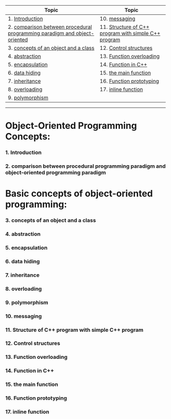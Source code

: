 | Topic                                                                           | Topic                                                       |
| ------------------------------------------------------------------------------- | ----------------------------------------------------------- |
| 1. [Introduction ](#1)                                                          | 10. [messaging ](#10)                                       |
| 2. [comparison between procedural programming paradigm and object-oriented](#2) | 11. [Structure of C++ program with simple C++ program](#11) |
| 3. [concepts of an object and a class ](#3)                                     | 12. [Control structures ](#12)                              |
| 4. [abstraction ](#4)                                                           | 13. [Function overloading ](#13)                            |
| 5. [encapsulation ](#5)                                                         | 14. [Function in C++ ](#14)                                 |
| 6. [data hiding ](#6)                                                           | 15. [the main function ](#15)                               |
| 7. [inheritance ](#7)                                                           | 16. [Function prototyping ](#16)                            |
| 8. [overloading ](#8)                                                           | 17. [inline function ](#17)                                 |
| 9. [polymorphism](#9)                                                           |

---

# Object-Oriented Programming Concepts:

### 1. Introduction<a id="1"></a>

### 2. comparison between procedural programming paradigm and object-oriented programming paradigm<a id="2"></a>

# Basic concepts of object-oriented programming:

### 3. concepts of an object and a class<a id="3"></a>

### 4. abstraction<a id="4"></a>

### 5. encapsulation<a id="5"></a>

### 6. data hiding<a id="6"></a>

### 7. inheritance<a id="7"></a>

### 8. overloading<a id="8"></a>

### 9. polymorphism<a id="9"></a>

### 10. messaging<a id="10"></a>

### 11. Structure of C++ program with simple C++ program<a id="11"></a>

### 12. Control structures<a id="12"></a>

### 13. Function overloading<a id="13"></a>

### 14. Function in C++<a id="14"></a>

### 15. the main function<a id="15"></a>

### 16. Function prototyping<a id="16"></a>

### 17. inline function<a id="17"></a>
